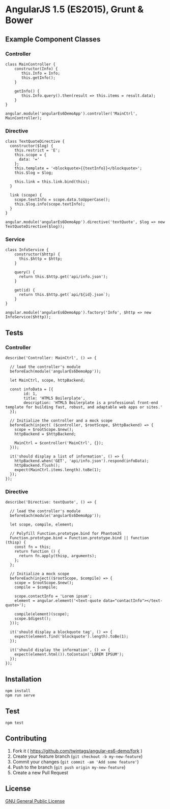 # AngularJS 1.5 (ES2015), Grunt &amp; Bower

## Example Component Classes

### Controller
```
class MainController {
    constructor(Info) {
       this.Info = Info;
       this.getInfo();
    }

    getInfo() {
       this.Info.query().then(result => this.items = result.data);
    }
}

angular.module('angularEs6DemoApp').controller('MainCtrl', MainController);
```

### Directive

```
class TextQuoteDirective {
  constructor($log) {
    this.restrict = 'E';
    this.scope = {
      data: '='
    };
    this.template = '<blockquote>{{textInfo}}</blockquote>';
    this.$log = $log;

    this.link = this.link.bind(this);
  }

  link (scope) {
    scope.textInfo = scope.data.toUpperCase();
    this.$log.info(scope.textInfo);
  }
}

angular.module('angularEs6DemoApp').directive('textQuote', $log => new TextQuoteDirective($log));
```

### Service

```
class InfoService {
	constructor($http) {
	  this.$http = $http;
	}

	query() {
	  return this.$http.get('api/info.json');
	}

	get(id) {
	  return this.$http.get(`api/${id}.json`);
	}
}

angular.module('angularEs6DemoApp').factory('Info', $http => new InfoService($http));
```

## Tests

### Controller

```
describe('Controller: MainCtrl', () => {

  // load the controller's module
  beforeEach(module('angularEs6DemoApp'));

  let MainCtrl, scope, httpBackend;

  const infoData = [{
        id: 1,
        title: 'HTML5 Boilerplate',
        description: 'HTML5 Boilerplate is a professional front-end template for building fast, robust, and adaptable web apps or sites.'
  }];

  // Initialize the controller and a mock scope
  beforeEach(inject( ($controller, $rootScope, $httpBackend) => {
    scope = $rootScope.$new();
    httpBackend = $httpBackend;

    MainCtrl = $controller('MainCtrl', {});
  }));

  it('should display a list of information', () => {
    httpBackend.when('GET', 'api/info.json').respond(infoData);
    httpBackend.flush();
    expect(MainCtrl.items.length).toBe(1);
  });
});
```

### Directive

```
describe('Directive: textQuote', () => {

  // load the controller's module
  beforeEach(module('angularEs6DemoApp'));

  let scope, compile, element;

  // Polyfill Function.prototype.bind for PhantomJS
  Function.prototype.bind = Function.prototype.bind || function (thisp) {
    const fn = this;
    return function () {
      return fn.apply(thisp, arguments);
    };
  };

  // Initialize a mock scope
  beforeEach(inject(($rootScope, $compile) => {
    scope = $rootScope.$new();
    compile = $compile;

    scope.contactInfo = 'Lorem ipsum';
    element = angular.element('<text-quote data="contactInfo"></text-quote>');

    compile(element)(scope);
    scope.$digest();
  }));

  it('should display a blockquote tag', () => {
    expect(element.find('blockquote').length).toBe(1);
  });

  it('should display the information', () => {
    expect(element.html()).toContain('LOREM IPSUM');
  });
});
```

## Installation

```
npm install
npm run serve
```

## Test

```
npm test
```

## Contributing

1. Fork it ( https://github.com/twintags/angular-es6-demo/fork )
2. Create your feature branch (`git checkout -b my-new-feature`)
3. Commit your changes (`git commit -am 'Add some feature'`)
4. Push to the branch (`git push origin my-new-feature`)
5. Create a new Pull Request


## License
[GNU General Public License](LICENSE)
